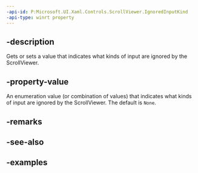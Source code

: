 ```yaml
---
-api-id: P:Microsoft.UI.Xaml.Controls.ScrollViewer.IgnoredInputKind
-api-type: winrt property
---
```


## -description

Gets or sets a value that indicates what kinds of input are ignored by the ScrollViewer.

## -property-value

An enumeration value (or combination of values) that indicates what kinds of input are ignored by the ScrollViewer. The default is `None`.

## -remarks

## -see-also

## -examples


